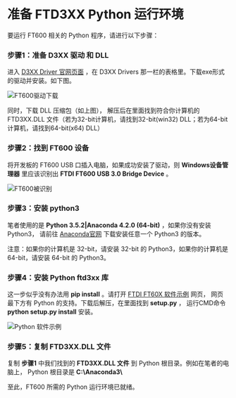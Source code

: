 准备 FTD3XX Python 运行环境
====================================

要运行 FT600 相关的 Python 程序，请进行以下步骤： 

### 步骤1：准备 D3XX 驱动 和 DLL

进入 [D3XX Driver 官网页面](https://www.ftdichip.com/Drivers/D3XX.htm) ，在 D3XX Drivers 那一栏的表格里。下载exe形式的驱动并安装。如下图。

![FT600驱动下载](https://github.com/WangXuan95/FTDI-245fifo-interface/blob/master/doc/ft600_driver_download.png)

同时，下载 DLL 压缩包（如上图）， 解压后在里面找到符合你计算机的 FTD3XX.DLL 文件（若为32-bit计算机，请找到32-bit(win32) DLL；若为64-bit计算机，请找到64-bit(x64) DLL）

### 步骤2：找到 FT600 设备

将开发板的 FT600 USB 口插入电脑，如果成功安装了驱动，则 **Windows设备管理器** 里应该识别出 **FTDI FT600 USB 3.0 Bridge Device** 。

![FT600被识别](https://github.com/WangXuan95/FTDI-245fifo-interface/blob/master/doc/ft600_ready.png)

### 步骤3：安装 python3

笔者使用的是 **Python 3.5.2|Anaconda 4.2.0 (64-bit)** ，如果你没有安装 Python3， 请前往 [Anaconda官网](https://www.anaconda.com/distribution/) 下载安装任意一个 Python3 的版本。

注意：如果你的计算机是 32-bit，请安装 32-bit 的 Python3，如果你的计算机是 64-bit，请安装 64-bit 的 Python3。

### 步骤4：安装 Python ftd3xx 库

这一步似乎没有办法用 **pip install** 。请打开 [FTDI FT60X 软件示例](http://www.ftdichip.cn/Support/SoftwareExamples/FT60X.htm) 网页， 网页最下方有 Python 的支持。下载后解压，在里面找到 **setup.py** ， 运行CMD命令 **python setup.py install** 安装。 

![Python 软件示例](https://github.com/WangXuan95/FTDI-245fifo-interface/blob/master/doc/ss_python.png)

### 步骤5：复制 FTD3XX.DLL 文件

复制 **步骤1** 中我们找到的 **FTD3XX.DLL 文件** 到 Python 根目录。例如在笔者的电脑上， Python 根目录是 **C:\\Anaconda3\\**

至此，FT600 所需的 Python 运行环境已就绪。
